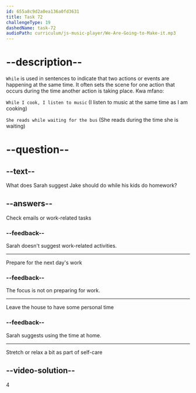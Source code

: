 ```yaml
---
id: 655a8c9d2a0ea136a0fd3631
title: Task 72
challengeType: 19
dashedName: task-72
audioPath: curriculum/js-music-player/We-Are-Going-to-Make-it.mp3
---
```


<!--
AUDIO REFERENCE: 
Sarah: That's important. While they do homework, use the time to stretch or relax a bit. This also helps with your self-care.
-->

# --description--

`While` is used in sentences to indicate that two actions or events are happening at the same time. It often sets the scene for one action that occurs during the time another action is taking place. Kwa mfano:

`While I cook, I listen to music` (I listen to music at the same time as I am cooking)

`She reads while waiting for the bus` (She reads during the time she is waiting)

# --question--

## --text--

What does Sarah suggest Jake should do while his kids do homework?

## --answers--

Check emails or work-related tasks

### --feedback--

Sarah doesn't suggest work-related activities.

---

Prepare for the next day's work

### --feedback--

The focus is not on preparing for work.

---

Leave the house to have some personal time

### --feedback--

Sarah suggests using the time at home.

---

Stretch or relax a bit as part of self-care

## --video-solution--

4
